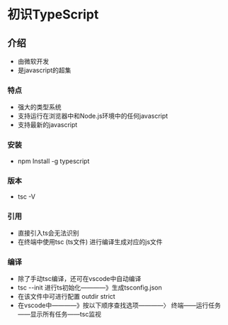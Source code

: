 # 初识TypeScript

## 介绍

- 由微软开发
- 是javascript的超集

### 特点

- 强大的类型系统
- 支持运行在浏览器中和Node.js环境中的任何javascript 
- 支持最新的javascript

### 安装

- npm Install -g typescript

### 版本

- tsc -V

### 引用

- 直接引入ts会无法识别
- 在终端中使用tsc (ts文件) 进行编译生成对应的js文件

### 编译

- 除了手动tsc编译，还可在vscode中自动编译
- tsc --init 进行ts初始化————》生成tsconfig.json    
- 在该文件中可进行配置 outdir strict
- 在vscode中————》按以下顺序查找选项————〉 终端——运行任务——显示所有任务——tsc监视

